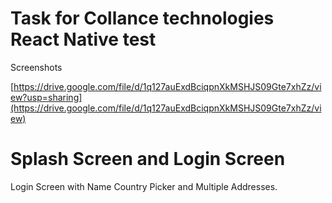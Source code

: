 # Task for Collance technologies React Native test

Screenshots

[https://drive.google.com/file/d/1q127auExdBciqpnXkMSHJS09Gte7xhZz/view?usp=sharing](https://drive.google.com/file/d/1q127auExdBciqpnXkMSHJS09Gte7xhZz/view)


# Splash Screen and Login Screen

Login Screen with Name Country Picker and Multiple Addresses.
